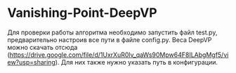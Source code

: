# Vanishing-Point-DeepVP

Для проверки работы алгоритма необходимо запустить файл test.py, предварительно настроив все пути в файле config.py. Веса DeepVP можно скачать отсюда (https://drive.google.com/file/d/1UxrXuR0lv_qaWs90Mpw64F8ILAbgMgf5/view?usp=sharing). Для них также нужно указать путь в конфигурации.
